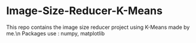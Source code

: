 # Image-Size-Reducer-K-Means
This repo contains the image size reducer project using K-Means made by me.\n
Packages use : numpy, matplotlib
